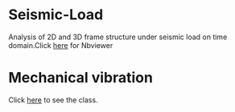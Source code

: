 # Seismic-Load
Analysis of 2D and 3D frame structure under seismic load on time domain.Click [here](https://nbviewer.jupyter.org/github/danielbmmatos/Seismic-Load/blob/master/Analysis%20of%202D%20and%203D%20frame%20structure%20under%20seismic%20load..ipynb) for Nbviewer
# Mechanical vibration
Click [here](https://nbviewer.jupyter.org/github/danielbmmatos/Seismic-Load/blob/master/Mechanical%20Vibration.ipynb) to see the class.


